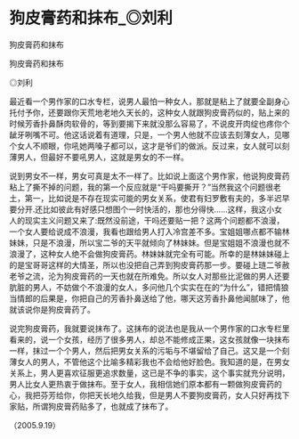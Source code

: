 # 狗皮膏药和抹布_◎刘利

狗皮膏药和抹布

狗皮膏药和抹布

◎刘利

最近看一个男作家的口水专栏，说男人最怕一种女人，那就是粘上了就要全副身心托付予你，还要跟你天荒地老地久天长的，这种女人就跟狗皮膏药似的，贴上来的时候芳香扑鼻酥肉软骨的，等到要揭下来就没那么容易了，不说皮开肉绽也疼你个龇牙咧嘴不可。他这话说着有道理，只是，一个男人他就不应该去刻薄女人，见哪个女人不顺眼，你吼她两嗓子都可以，这才是爷们的做派。反过来，女人就可以刻薄男人，但最好不要吼男人，这就是男女的不一样。

说到男女不一样，男女可真是太不一样了。比如说上面这个男作家，他说狗皮膏药粘上了撕不掉的问题，我的第一个反应就是“干吗要撕开？”当然我这个问题很老土，第一，比如说是不存在现实可能的男女关系，使君有妇罗敷有夫的，多半迟早要分开.还比如彼此有好感只想图个一时快活的，那也分得快……这样，我这小女人的现实主义问题又来了:既然没前途，干吗还要贴一把？这两个问题都不浪漫，一个女人要给说成不浪漫，我看也跟给男人打入冷宫差不多。宝姐姐哪点都不输林妹妹，只是不浪漫，所以宝二爷的天平就倾向了林妹妹。但是宝姐姐不浪漫也就不浪漫了，这种女人绝不会做狗皮膏药。林妹妹就完全有可能。所幸的是林妹妹碰上的是宝哥哥这样的大情圣，所以也没把自己弄到狗皮膏药那一步。要碰上琏二爷赦老爷之流，沦为狗皮膏药的一天也就在所难免。所以女人对那些比泥做的男人还要肮脏的男人，不妨做个不浪漫的女人，多问他几个实实在在的“为什么”，错把情狼当情郎的后果是，你把自己的芳香扑鼻送给了他，哪天这芳香扑鼻他闻腻味了，他就该说你是狗皮膏药了。

说完狗皮膏药，我就要说抹布了。这抹布的说法也是我从一个男作家的口水专栏里看来的，说一个女孩，经历了很多男人，却总不能修成正果，这女孩就像一块抹布一样，抹过一个个男人，然后把男女关系的污垢与不堪留给了自己。这又是一个刻薄女人的男人，不管他这个比喻多精彩我也不会给他好脸色。我知道的是，在男女关系上，男人更喜欢征服更追求数量，这已是不争的事实，这个事实就充分说明，男人比女人更热衷于做抹布。至于女人，我相信她们原本都有一颗做狗皮膏药的心，我把芬芳给你，你把天长地久给我，但是男人不要狗皮膏药，女人只好再找下家贴，所谓狗皮膏药贴多了，也就成了抹布了。

（2005.9.19）